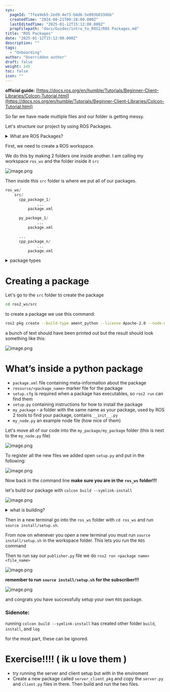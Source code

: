 ```yaml
---
sys:
  pageId: "7fea9eb5-2ed9-4e73-b6d6-5e093b833dbb"
  createdTime: "2024-08-21T00:28:00.000Z"
  lastEditedTime: "2025-01-12T15:12:00.000Z"
  propFilepath: "docs/Guides/intro_to_ROS2/ROS Packages.md"
title: "ROS Packages"
date: "2025-01-12T15:12:00.000Z"
description: ""
tags:
  - "Onboarding"
author: "Overridden author"
draft: false
weight: 145
toc: false
icon: ""
---
```


**official guide:** [https://docs.ros.org/en/humble/Tutorials/Beginner-Client-Libraries/Colcon-Tutorial.html](https://docs.ros.org/en/humble/Tutorials/Beginner-Client-Libraries/Colcon-Tutorial.html)

So far we have made multiple files and our folder is getting messy.

Let's structure our project by using ROS Packages.

<details>

<summary>What are ROS Packages?</summary>

ROS Packages are, as the name implies, packages of code that are highly sharable between ROS developers.

They consist of a folder, `package.xml` file, and source code

```python
      cpp_package_1/
		      ... imagine much code files here ..
          package.xml
```

</details>

First, we need to create a ROS workspace.

We do this by making 2 folders one inside another. I am calling my workspace `ros_ws` and the folder inside it `src`

![image.png](https://prod-files-secure.s3.us-west-2.amazonaws.com/d518164a-d88e-44d1-a4ee-3adb3bd8bce0/70706947-fd18-4537-a67b-e12946812d31/image.png?X-Amz-Algorithm=AWS4-HMAC-SHA256&X-Amz-Content-Sha256=UNSIGNED-PAYLOAD&X-Amz-Credential=ASIAZI2LB4666EHPNBVC%2F20250705%2Fus-west-2%2Fs3%2Faws4_request&X-Amz-Date=20250705T110635Z&X-Amz-Expires=3600&X-Amz-Security-Token=IQoJb3JpZ2luX2VjEDgaCXVzLXdlc3QtMiJIMEYCIQCv%2BghdS%2B4%2FZ%2FqkU6qdoHUVO%2FJghTPa%2BrqNz1PaWI49MwIhAJ6cxzv6Y3xaHyU0JWJ6Go%2B2xhvqRjqvaA5JdoQNlDjhKv8DCEEQABoMNjM3NDIzMTgzODA1Igy4uV9a4X7u2ykh%2Bmcq3AM5DFY6Tlwgh9zEqfJpggWn8Ty62Sb%2B9SRevJloCkuKDXXjcyh2vZHmEZ115RgLfl0C2Bv6NJv%2BOzLA%2BY%2FSthRIBkx%2B7F7gBocQz1TA7FmXH5K0EyZwu2fcaGsT%2Ful6AMBIqjvCg8Ljl0GE%2BsUprs68piDmT%2BSjrUC7YCjOIcFXF5A72rPQi2bDbR93vydtbCPwSGmcIbs7FLd6vi1nREV9EsFeXHJAWdpd84d4uo0hf8tUMjJ0XqhV%2B%2BHEULN%2BNcNsIOXRFZZ2moF5lsvC7H2rB8KGyfDhTjM4s1GklIV403xwUy%2BHUu5QmBruIdPvVCkWTFbrfCtLRG1CDy5ORv3SvQYfhnIqbOFM97mSv3eIu6qc%2FOyBlxxMEIkbGVVJSDY5aB8XggJ1MIHbLVlqQlHt6Z0%2BD4Idhtg0EHy6qkxSGNXO7dgAy2An96sKzDkk6m6mWzUKvR5sZnFQJPfdOveV56Qfy6%2FTMcykCnqO%2Fw2xBsNQ56fM8Zo1SNQuy69S%2BGN4RTBpYI6XH3igIbNHhac2wCRRXflVmJGjqsvS5Qh%2BxVhEYK9U4b8ebNSsfv8XlJ3I8ntwJ0H6fPDsmjtYrB8dOIewkdgwhn5LYrMMVNQknMSyIJmRp%2FHbEBCwqTCxrKPDBjqkAZ1y%2BhvrsBuIqoo%2BQ69uwfZMESS32BYkCsppSZ7AcmPLfYZbifSuh0QC73u8tzD9pwplgHHCMWwC4QKyYIN5Yfwb3V%2BJgxldHHEw%2BfmqY8GsV%2FHJYbd2QJX7LRDDrMOAB0xrI4XCpSlRo3pcdETVBoxz4Zu7G%2Fb4yEMplJFxPh93uN5dU3GbQKyRTWfMuuIppDpKotl7vL%2B6u2Zxm08i8yO%2BV0hc&X-Amz-Signature=5579f8ec39c0c4040473f9c745eb7ee43d47b3cbe93a36d4aadd263239ad3df5&X-Amz-SignedHeaders=host&x-amz-checksum-mode=ENABLED&x-id=GetObject)

Then inside this `src` folder is where we put all of our packages.

```python
ros_ws/
    src/
      cpp_package_1/
		      ...
          package.xml

      py_package_1/
		      ...
          package.xml

      ...
      cpp_package_n/
		      ...
          package.xml

```

<details>

<summary>package types</summary>

packages can be either `C++` or python.

the intern file structure is different for each but for this guide we will stick to creating python packages

</details>

# Creating a package

Let's go to the `src` folder to create the package

```bash
cd ros2_ws/src
```

to create a package we use this command:

```bash
ros2 pkg create --build-type ament_python --license Apache-2.0 --node-name my_node my_package
```

a bunch of text should have been printed out but the result should look something like this:

![image.png](https://prod-files-secure.s3.us-west-2.amazonaws.com/d518164a-d88e-44d1-a4ee-3adb3bd8bce0/e6cf1e3f-8512-4a3e-b131-079f800bf3e8/image.png?X-Amz-Algorithm=AWS4-HMAC-SHA256&X-Amz-Content-Sha256=UNSIGNED-PAYLOAD&X-Amz-Credential=ASIAZI2LB4666EHPNBVC%2F20250705%2Fus-west-2%2Fs3%2Faws4_request&X-Amz-Date=20250705T110635Z&X-Amz-Expires=3600&X-Amz-Security-Token=IQoJb3JpZ2luX2VjEDgaCXVzLXdlc3QtMiJIMEYCIQCv%2BghdS%2B4%2FZ%2FqkU6qdoHUVO%2FJghTPa%2BrqNz1PaWI49MwIhAJ6cxzv6Y3xaHyU0JWJ6Go%2B2xhvqRjqvaA5JdoQNlDjhKv8DCEEQABoMNjM3NDIzMTgzODA1Igy4uV9a4X7u2ykh%2Bmcq3AM5DFY6Tlwgh9zEqfJpggWn8Ty62Sb%2B9SRevJloCkuKDXXjcyh2vZHmEZ115RgLfl0C2Bv6NJv%2BOzLA%2BY%2FSthRIBkx%2B7F7gBocQz1TA7FmXH5K0EyZwu2fcaGsT%2Ful6AMBIqjvCg8Ljl0GE%2BsUprs68piDmT%2BSjrUC7YCjOIcFXF5A72rPQi2bDbR93vydtbCPwSGmcIbs7FLd6vi1nREV9EsFeXHJAWdpd84d4uo0hf8tUMjJ0XqhV%2B%2BHEULN%2BNcNsIOXRFZZ2moF5lsvC7H2rB8KGyfDhTjM4s1GklIV403xwUy%2BHUu5QmBruIdPvVCkWTFbrfCtLRG1CDy5ORv3SvQYfhnIqbOFM97mSv3eIu6qc%2FOyBlxxMEIkbGVVJSDY5aB8XggJ1MIHbLVlqQlHt6Z0%2BD4Idhtg0EHy6qkxSGNXO7dgAy2An96sKzDkk6m6mWzUKvR5sZnFQJPfdOveV56Qfy6%2FTMcykCnqO%2Fw2xBsNQ56fM8Zo1SNQuy69S%2BGN4RTBpYI6XH3igIbNHhac2wCRRXflVmJGjqsvS5Qh%2BxVhEYK9U4b8ebNSsfv8XlJ3I8ntwJ0H6fPDsmjtYrB8dOIewkdgwhn5LYrMMVNQknMSyIJmRp%2FHbEBCwqTCxrKPDBjqkAZ1y%2BhvrsBuIqoo%2BQ69uwfZMESS32BYkCsppSZ7AcmPLfYZbifSuh0QC73u8tzD9pwplgHHCMWwC4QKyYIN5Yfwb3V%2BJgxldHHEw%2BfmqY8GsV%2FHJYbd2QJX7LRDDrMOAB0xrI4XCpSlRo3pcdETVBoxz4Zu7G%2Fb4yEMplJFxPh93uN5dU3GbQKyRTWfMuuIppDpKotl7vL%2B6u2Zxm08i8yO%2BV0hc&X-Amz-Signature=2b1fb4cd87ed3ae81630b4e1e3e685189768920096c9f5b1c30fc1a3279797db&X-Amz-SignedHeaders=host&x-amz-checksum-mode=ENABLED&x-id=GetObject)

# What’s inside a python package

- `package.xml` file containing meta-information about the package
- `resource/<package_name>` marker file for the package
- `setup.cfg` is required when a package has executables, so `ros2 run` can find them
- `setup.py` containing instructions for how to install the package
- `my_package` - a folder with the same name as your package, used by ROS 2 tools to find your package, contains `__init__.py`
- `my_node.py` an example node file (how nice of them)

Let's move all of our code into the `my_package/my_package` folder (this is next to the `my_node.py` file)

![image.png](https://prod-files-secure.s3.us-west-2.amazonaws.com/d518164a-d88e-44d1-a4ee-3adb3bd8bce0/9ce58f11-0da9-4d3e-b86d-506a9685d378/image.png?X-Amz-Algorithm=AWS4-HMAC-SHA256&X-Amz-Content-Sha256=UNSIGNED-PAYLOAD&X-Amz-Credential=ASIAZI2LB4666EHPNBVC%2F20250705%2Fus-west-2%2Fs3%2Faws4_request&X-Amz-Date=20250705T110635Z&X-Amz-Expires=3600&X-Amz-Security-Token=IQoJb3JpZ2luX2VjEDgaCXVzLXdlc3QtMiJIMEYCIQCv%2BghdS%2B4%2FZ%2FqkU6qdoHUVO%2FJghTPa%2BrqNz1PaWI49MwIhAJ6cxzv6Y3xaHyU0JWJ6Go%2B2xhvqRjqvaA5JdoQNlDjhKv8DCEEQABoMNjM3NDIzMTgzODA1Igy4uV9a4X7u2ykh%2Bmcq3AM5DFY6Tlwgh9zEqfJpggWn8Ty62Sb%2B9SRevJloCkuKDXXjcyh2vZHmEZ115RgLfl0C2Bv6NJv%2BOzLA%2BY%2FSthRIBkx%2B7F7gBocQz1TA7FmXH5K0EyZwu2fcaGsT%2Ful6AMBIqjvCg8Ljl0GE%2BsUprs68piDmT%2BSjrUC7YCjOIcFXF5A72rPQi2bDbR93vydtbCPwSGmcIbs7FLd6vi1nREV9EsFeXHJAWdpd84d4uo0hf8tUMjJ0XqhV%2B%2BHEULN%2BNcNsIOXRFZZ2moF5lsvC7H2rB8KGyfDhTjM4s1GklIV403xwUy%2BHUu5QmBruIdPvVCkWTFbrfCtLRG1CDy5ORv3SvQYfhnIqbOFM97mSv3eIu6qc%2FOyBlxxMEIkbGVVJSDY5aB8XggJ1MIHbLVlqQlHt6Z0%2BD4Idhtg0EHy6qkxSGNXO7dgAy2An96sKzDkk6m6mWzUKvR5sZnFQJPfdOveV56Qfy6%2FTMcykCnqO%2Fw2xBsNQ56fM8Zo1SNQuy69S%2BGN4RTBpYI6XH3igIbNHhac2wCRRXflVmJGjqsvS5Qh%2BxVhEYK9U4b8ebNSsfv8XlJ3I8ntwJ0H6fPDsmjtYrB8dOIewkdgwhn5LYrMMVNQknMSyIJmRp%2FHbEBCwqTCxrKPDBjqkAZ1y%2BhvrsBuIqoo%2BQ69uwfZMESS32BYkCsppSZ7AcmPLfYZbifSuh0QC73u8tzD9pwplgHHCMWwC4QKyYIN5Yfwb3V%2BJgxldHHEw%2BfmqY8GsV%2FHJYbd2QJX7LRDDrMOAB0xrI4XCpSlRo3pcdETVBoxz4Zu7G%2Fb4yEMplJFxPh93uN5dU3GbQKyRTWfMuuIppDpKotl7vL%2B6u2Zxm08i8yO%2BV0hc&X-Amz-Signature=a8c4d716d25281d427e09edc11468de6d699efc3a0194ba1d15f4e63b912cf0c&X-Amz-SignedHeaders=host&x-amz-checksum-mode=ENABLED&x-id=GetObject)

To register all the new files we added open `setup.py` and put in the following:

![image.png](https://prod-files-secure.s3.us-west-2.amazonaws.com/d518164a-d88e-44d1-a4ee-3adb3bd8bce0/1cd7c262-4cae-4496-9d75-c178537d24a2/image.png?X-Amz-Algorithm=AWS4-HMAC-SHA256&X-Amz-Content-Sha256=UNSIGNED-PAYLOAD&X-Amz-Credential=ASIAZI2LB4666EHPNBVC%2F20250705%2Fus-west-2%2Fs3%2Faws4_request&X-Amz-Date=20250705T110635Z&X-Amz-Expires=3600&X-Amz-Security-Token=IQoJb3JpZ2luX2VjEDgaCXVzLXdlc3QtMiJIMEYCIQCv%2BghdS%2B4%2FZ%2FqkU6qdoHUVO%2FJghTPa%2BrqNz1PaWI49MwIhAJ6cxzv6Y3xaHyU0JWJ6Go%2B2xhvqRjqvaA5JdoQNlDjhKv8DCEEQABoMNjM3NDIzMTgzODA1Igy4uV9a4X7u2ykh%2Bmcq3AM5DFY6Tlwgh9zEqfJpggWn8Ty62Sb%2B9SRevJloCkuKDXXjcyh2vZHmEZ115RgLfl0C2Bv6NJv%2BOzLA%2BY%2FSthRIBkx%2B7F7gBocQz1TA7FmXH5K0EyZwu2fcaGsT%2Ful6AMBIqjvCg8Ljl0GE%2BsUprs68piDmT%2BSjrUC7YCjOIcFXF5A72rPQi2bDbR93vydtbCPwSGmcIbs7FLd6vi1nREV9EsFeXHJAWdpd84d4uo0hf8tUMjJ0XqhV%2B%2BHEULN%2BNcNsIOXRFZZ2moF5lsvC7H2rB8KGyfDhTjM4s1GklIV403xwUy%2BHUu5QmBruIdPvVCkWTFbrfCtLRG1CDy5ORv3SvQYfhnIqbOFM97mSv3eIu6qc%2FOyBlxxMEIkbGVVJSDY5aB8XggJ1MIHbLVlqQlHt6Z0%2BD4Idhtg0EHy6qkxSGNXO7dgAy2An96sKzDkk6m6mWzUKvR5sZnFQJPfdOveV56Qfy6%2FTMcykCnqO%2Fw2xBsNQ56fM8Zo1SNQuy69S%2BGN4RTBpYI6XH3igIbNHhac2wCRRXflVmJGjqsvS5Qh%2BxVhEYK9U4b8ebNSsfv8XlJ3I8ntwJ0H6fPDsmjtYrB8dOIewkdgwhn5LYrMMVNQknMSyIJmRp%2FHbEBCwqTCxrKPDBjqkAZ1y%2BhvrsBuIqoo%2BQ69uwfZMESS32BYkCsppSZ7AcmPLfYZbifSuh0QC73u8tzD9pwplgHHCMWwC4QKyYIN5Yfwb3V%2BJgxldHHEw%2BfmqY8GsV%2FHJYbd2QJX7LRDDrMOAB0xrI4XCpSlRo3pcdETVBoxz4Zu7G%2Fb4yEMplJFxPh93uN5dU3GbQKyRTWfMuuIppDpKotl7vL%2B6u2Zxm08i8yO%2BV0hc&X-Amz-Signature=0d3aa2adab685f2c50886e88fde7fedade5e244bed0682fbe90f1cb96f4e7268&X-Amz-SignedHeaders=host&x-amz-checksum-mode=ENABLED&x-id=GetObject)

Now back in the command line **make sure you are in the** **`ros_ws`** **folder!!!**

let's build our package with `colcon build --symlink-install`

![image.png](https://prod-files-secure.s3.us-west-2.amazonaws.com/d518164a-d88e-44d1-a4ee-3adb3bd8bce0/2f2a0d27-b173-48fd-b189-5f5c0ce65619/image.png?X-Amz-Algorithm=AWS4-HMAC-SHA256&X-Amz-Content-Sha256=UNSIGNED-PAYLOAD&X-Amz-Credential=ASIAZI2LB4666EHPNBVC%2F20250705%2Fus-west-2%2Fs3%2Faws4_request&X-Amz-Date=20250705T110635Z&X-Amz-Expires=3600&X-Amz-Security-Token=IQoJb3JpZ2luX2VjEDgaCXVzLXdlc3QtMiJIMEYCIQCv%2BghdS%2B4%2FZ%2FqkU6qdoHUVO%2FJghTPa%2BrqNz1PaWI49MwIhAJ6cxzv6Y3xaHyU0JWJ6Go%2B2xhvqRjqvaA5JdoQNlDjhKv8DCEEQABoMNjM3NDIzMTgzODA1Igy4uV9a4X7u2ykh%2Bmcq3AM5DFY6Tlwgh9zEqfJpggWn8Ty62Sb%2B9SRevJloCkuKDXXjcyh2vZHmEZ115RgLfl0C2Bv6NJv%2BOzLA%2BY%2FSthRIBkx%2B7F7gBocQz1TA7FmXH5K0EyZwu2fcaGsT%2Ful6AMBIqjvCg8Ljl0GE%2BsUprs68piDmT%2BSjrUC7YCjOIcFXF5A72rPQi2bDbR93vydtbCPwSGmcIbs7FLd6vi1nREV9EsFeXHJAWdpd84d4uo0hf8tUMjJ0XqhV%2B%2BHEULN%2BNcNsIOXRFZZ2moF5lsvC7H2rB8KGyfDhTjM4s1GklIV403xwUy%2BHUu5QmBruIdPvVCkWTFbrfCtLRG1CDy5ORv3SvQYfhnIqbOFM97mSv3eIu6qc%2FOyBlxxMEIkbGVVJSDY5aB8XggJ1MIHbLVlqQlHt6Z0%2BD4Idhtg0EHy6qkxSGNXO7dgAy2An96sKzDkk6m6mWzUKvR5sZnFQJPfdOveV56Qfy6%2FTMcykCnqO%2Fw2xBsNQ56fM8Zo1SNQuy69S%2BGN4RTBpYI6XH3igIbNHhac2wCRRXflVmJGjqsvS5Qh%2BxVhEYK9U4b8ebNSsfv8XlJ3I8ntwJ0H6fPDsmjtYrB8dOIewkdgwhn5LYrMMVNQknMSyIJmRp%2FHbEBCwqTCxrKPDBjqkAZ1y%2BhvrsBuIqoo%2BQ69uwfZMESS32BYkCsppSZ7AcmPLfYZbifSuh0QC73u8tzD9pwplgHHCMWwC4QKyYIN5Yfwb3V%2BJgxldHHEw%2BfmqY8GsV%2FHJYbd2QJX7LRDDrMOAB0xrI4XCpSlRo3pcdETVBoxz4Zu7G%2Fb4yEMplJFxPh93uN5dU3GbQKyRTWfMuuIppDpKotl7vL%2B6u2Zxm08i8yO%2BV0hc&X-Amz-Signature=ede399f29129761e6ddc260851e408e44733fcb07f064cf6c15cf42bc19b069b&X-Amz-SignedHeaders=host&x-amz-checksum-mode=ENABLED&x-id=GetObject)

<details>

<summary>what is building?</summary>

if you are a CS major at Rose-Hulman you will learn the answer to this in CSSE132

but TLDR; is it combines all the code files into one program that can be run easily 

</details>

Then in a new terminal go into the `ros_ws` folder with `cd ros_ws` and run `source install/setup.sh`. 

From now on whenever you open a new terminal you must run `source install/setup.sh` in the workspace folder. This lets you run the `ROS` command

Then to run say our `publisher.py` file we do `ros2 run <package name> <file_name>`

![image.png](https://prod-files-secure.s3.us-west-2.amazonaws.com/d518164a-d88e-44d1-a4ee-3adb3bd8bce0/4f4b1219-3a44-4632-aa0a-ce3471699f59/image.png?X-Amz-Algorithm=AWS4-HMAC-SHA256&X-Amz-Content-Sha256=UNSIGNED-PAYLOAD&X-Amz-Credential=ASIAZI2LB4666EHPNBVC%2F20250705%2Fus-west-2%2Fs3%2Faws4_request&X-Amz-Date=20250705T110635Z&X-Amz-Expires=3600&X-Amz-Security-Token=IQoJb3JpZ2luX2VjEDgaCXVzLXdlc3QtMiJIMEYCIQCv%2BghdS%2B4%2FZ%2FqkU6qdoHUVO%2FJghTPa%2BrqNz1PaWI49MwIhAJ6cxzv6Y3xaHyU0JWJ6Go%2B2xhvqRjqvaA5JdoQNlDjhKv8DCEEQABoMNjM3NDIzMTgzODA1Igy4uV9a4X7u2ykh%2Bmcq3AM5DFY6Tlwgh9zEqfJpggWn8Ty62Sb%2B9SRevJloCkuKDXXjcyh2vZHmEZ115RgLfl0C2Bv6NJv%2BOzLA%2BY%2FSthRIBkx%2B7F7gBocQz1TA7FmXH5K0EyZwu2fcaGsT%2Ful6AMBIqjvCg8Ljl0GE%2BsUprs68piDmT%2BSjrUC7YCjOIcFXF5A72rPQi2bDbR93vydtbCPwSGmcIbs7FLd6vi1nREV9EsFeXHJAWdpd84d4uo0hf8tUMjJ0XqhV%2B%2BHEULN%2BNcNsIOXRFZZ2moF5lsvC7H2rB8KGyfDhTjM4s1GklIV403xwUy%2BHUu5QmBruIdPvVCkWTFbrfCtLRG1CDy5ORv3SvQYfhnIqbOFM97mSv3eIu6qc%2FOyBlxxMEIkbGVVJSDY5aB8XggJ1MIHbLVlqQlHt6Z0%2BD4Idhtg0EHy6qkxSGNXO7dgAy2An96sKzDkk6m6mWzUKvR5sZnFQJPfdOveV56Qfy6%2FTMcykCnqO%2Fw2xBsNQ56fM8Zo1SNQuy69S%2BGN4RTBpYI6XH3igIbNHhac2wCRRXflVmJGjqsvS5Qh%2BxVhEYK9U4b8ebNSsfv8XlJ3I8ntwJ0H6fPDsmjtYrB8dOIewkdgwhn5LYrMMVNQknMSyIJmRp%2FHbEBCwqTCxrKPDBjqkAZ1y%2BhvrsBuIqoo%2BQ69uwfZMESS32BYkCsppSZ7AcmPLfYZbifSuh0QC73u8tzD9pwplgHHCMWwC4QKyYIN5Yfwb3V%2BJgxldHHEw%2BfmqY8GsV%2FHJYbd2QJX7LRDDrMOAB0xrI4XCpSlRo3pcdETVBoxz4Zu7G%2Fb4yEMplJFxPh93uN5dU3GbQKyRTWfMuuIppDpKotl7vL%2B6u2Zxm08i8yO%2BV0hc&X-Amz-Signature=fb1502b448423654bb9d55814ad6d9ba84db7269c2893c3c10576e029cd5aa4d&X-Amz-SignedHeaders=host&x-amz-checksum-mode=ENABLED&x-id=GetObject)

**remember to run** **`source install/setup.sh`** **for the subscriber!!!**

![image.png](https://prod-files-secure.s3.us-west-2.amazonaws.com/d518164a-d88e-44d1-a4ee-3adb3bd8bce0/02121119-dad4-49ec-8356-c956108b4243/image.png?X-Amz-Algorithm=AWS4-HMAC-SHA256&X-Amz-Content-Sha256=UNSIGNED-PAYLOAD&X-Amz-Credential=ASIAZI2LB4666EHPNBVC%2F20250705%2Fus-west-2%2Fs3%2Faws4_request&X-Amz-Date=20250705T110635Z&X-Amz-Expires=3600&X-Amz-Security-Token=IQoJb3JpZ2luX2VjEDgaCXVzLXdlc3QtMiJIMEYCIQCv%2BghdS%2B4%2FZ%2FqkU6qdoHUVO%2FJghTPa%2BrqNz1PaWI49MwIhAJ6cxzv6Y3xaHyU0JWJ6Go%2B2xhvqRjqvaA5JdoQNlDjhKv8DCEEQABoMNjM3NDIzMTgzODA1Igy4uV9a4X7u2ykh%2Bmcq3AM5DFY6Tlwgh9zEqfJpggWn8Ty62Sb%2B9SRevJloCkuKDXXjcyh2vZHmEZ115RgLfl0C2Bv6NJv%2BOzLA%2BY%2FSthRIBkx%2B7F7gBocQz1TA7FmXH5K0EyZwu2fcaGsT%2Ful6AMBIqjvCg8Ljl0GE%2BsUprs68piDmT%2BSjrUC7YCjOIcFXF5A72rPQi2bDbR93vydtbCPwSGmcIbs7FLd6vi1nREV9EsFeXHJAWdpd84d4uo0hf8tUMjJ0XqhV%2B%2BHEULN%2BNcNsIOXRFZZ2moF5lsvC7H2rB8KGyfDhTjM4s1GklIV403xwUy%2BHUu5QmBruIdPvVCkWTFbrfCtLRG1CDy5ORv3SvQYfhnIqbOFM97mSv3eIu6qc%2FOyBlxxMEIkbGVVJSDY5aB8XggJ1MIHbLVlqQlHt6Z0%2BD4Idhtg0EHy6qkxSGNXO7dgAy2An96sKzDkk6m6mWzUKvR5sZnFQJPfdOveV56Qfy6%2FTMcykCnqO%2Fw2xBsNQ56fM8Zo1SNQuy69S%2BGN4RTBpYI6XH3igIbNHhac2wCRRXflVmJGjqsvS5Qh%2BxVhEYK9U4b8ebNSsfv8XlJ3I8ntwJ0H6fPDsmjtYrB8dOIewkdgwhn5LYrMMVNQknMSyIJmRp%2FHbEBCwqTCxrKPDBjqkAZ1y%2BhvrsBuIqoo%2BQ69uwfZMESS32BYkCsppSZ7AcmPLfYZbifSuh0QC73u8tzD9pwplgHHCMWwC4QKyYIN5Yfwb3V%2BJgxldHHEw%2BfmqY8GsV%2FHJYbd2QJX7LRDDrMOAB0xrI4XCpSlRo3pcdETVBoxz4Zu7G%2Fb4yEMplJFxPh93uN5dU3GbQKyRTWfMuuIppDpKotl7vL%2B6u2Zxm08i8yO%2BV0hc&X-Amz-Signature=b571a6229ec439fee90c2e9b08295e622e7cb5fd27df929a362ed1c544eb0ef1&X-Amz-SignedHeaders=host&x-amz-checksum-mode=ENABLED&x-id=GetObject)

and congrats you have successfully setup your own `ROS` package.

### Sidenote:

running `colcon build --symlink-install` has created other folder `build`, `install`, and `log`

for the most part, these can be ignored.

# Exercise!!!! ( ik u love them )

- try running the server and client setup but with in the enviroment
- Create a new package called `server_client_pkg` and copy the `server.py` and `client.py` files in there. Then build and run the two files.
